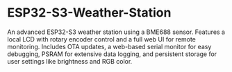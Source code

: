 # ESP32-S3-Weather-Station
An advanced ESP32-S3 weather station using a BME688 sensor. Features a local LCD with rotary encoder control and a full web UI for remote monitoring. Includes OTA updates, a web-based serial monitor for easy debugging, PSRAM for extensive data logging, and persistent storage for user settings like brightness and RGB color.
